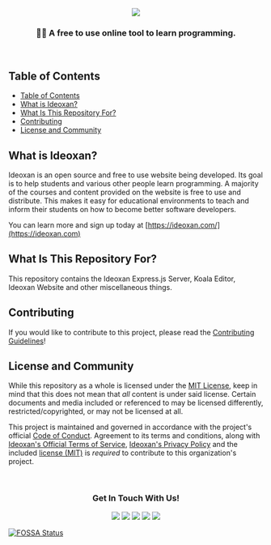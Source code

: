 <!-- Why yes, I did use HTML excessively in this Markdown document. :^) -->
<p align="center"><img src="https://raw.githubusercontent.com/ideoxan/ideoxan/master/gitbanner.png"></p>
<h3 align="center">👩‍💻 A free to use online tool to learn programming.</h3>
<!-- <br>
<p align="center">
    <img src="https://img.shields.io/github/issues/ideoxan/ideoxan?logo=github&style=for-the-badge">
    <img src="https://img.shields.io/github/issues-pr/ideoxan/ideoxan?logo=github&style=for-the-badge">
    <img src="https://img.shields.io/github/stars/ideoxan/ideoxan?logo=github&style=for-the-badge">
    <img src="https://img.shields.io/github/watchers/ideoxan/ideoxan?logo=github&style=for-the-badge">
    <img src="https://img.shields.io/github/contributors/ideoxan/ideoxan?logo=github&style=for-the-badge">
</p> -->
<br>

## Table of Contents
- [Table of Contents](#table-of-contents)
- [What is Ideoxan?](#what-is-ideoxan)
- [What Is This Repository For?](#what-is-this-repository-for)
- [Contributing](#contributing)
- [License and Community](#license-and-community)

## What is Ideoxan?
Ideoxan is an open source and free to use website being developed. Its goal is to help students and various other people learn programming. A majority of the courses and content provided on the website is free to use and distribute. This makes it easy for educational environments to teach and inform their students on how to become better software developers.

You can learn more and sign up today at [https://ideoxan.com/](https://ideoxan.com)

## What Is This Repository For?
This repository contains the Ideoxan Express.js Server, Koala Editor, Ideoxan Website and other miscellaneous things.

## Contributing
If you would like to contribute to this project, please read the [Contributing Guidelines](https://github.com/ideoxan/contributing)!

## License and Community
While this repository as a whole is licensed under the [MIT License](LICENSE), keep in mind that this does not mean that *all* content is under said license. Certain documents and media included or referenced to may be licensed differently, restricted/copyrighted, or may not be licensed at all.

This project is maintained and governed in accordance with the project's official [Code of Conduct](https://github.com/ideoxan/contributing/blob/main/CODE_OF_CONDUCT.md). Agreement to its terms and conditions, along with [Ideoxan's Official Terms of Service](https://ideoxan.com/tos), [Ideoxan's Privacy Policy](https://ideoxan.com/privacy) and the included [license (MIT)](LICENSE) is *required* to contribute to this organization's project.

<br>
<h3 align="center">Get In Touch With Us!</h3>
<p align="center">
    <a href="https://ideoxan.com"><img src="https://img.shields.io/badge/Ideoxan%20Website%20-%23804DDE?style=for-the-badge"></a>
    <a href="https://github.com/ideoxan"><img src="https://img.shields.io/badge/Github%20-%23181717?style=for-the-badge&logo=github&logoColor=white"></a>
<a href="https://app.fossa.com/projects/git%2Bgithub.com%2Fideoxan%2Fideoxan?ref=badge_shield" alt="FOSSA Status"><img src="https://app.fossa.com/api/projects/git%2Bgithub.com%2Fideoxan%2Fideoxan.svg?type=shield"/></a>
    <a href="mailto:hello@ideoxan.com"><img src="https://img.shields.io/badge/EMail%20Us%20-%23121212?style=for-the-badge"></a>
    <a href="https://discord.gg/jxqKy6r"><img src="https://img.shields.io/discord/717471253753102470?color=%237289DA&label=Discord&logo=discord&logoColor=white&style=for-the-badge"></a>
</p>


[![FOSSA Status](https://app.fossa.com/api/projects/git%2Bgithub.com%2Fideoxan%2Fideoxan.svg?type=large)](https://app.fossa.com/projects/git%2Bgithub.com%2Fideoxan%2Fideoxan?ref=badge_large)
